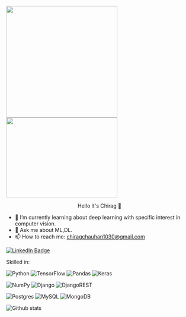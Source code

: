 <img src="https://media.giphy.com/media/p4NLw3I4U0idi/giphy.gif" width="300">      <img src="https://media.giphy.com/media/gutZ5Pm6Xl62eIf5RZ/giphy.gif" height="215" width="300">
<p align="center">Hello it's Chirag 👋</p>

- 🌱 I’m currently learning about deep learning with specific interest in computer vision.
- 💬 Ask me about ML,DL.  
- 📫 How to reach me: chiragchauhan1030@gmail.com

[![LinkedIn Badge](https://img.shields.io/badge/LinkedIn-Profile-informational?style=flat&logo=linkedin&logoColor=white&color=0D76A8)](https://www.linkedin.com/in/chirag-chauhan-9a220a195/)
  
Skilled in:

<img alt="Python" src="https://img.shields.io/badge/python-%2314354C.svg?style=for-the-badge&logo=python&logoColor=white"/> <img alt="TensorFlow" src="https://img.shields.io/badge/TensorFlow-%23FF6F00.svg?style=for-the-badge&logo=TensorFlow&logoColor=white" />  <img alt="Pandas" src="https://img.shields.io/badge/pandas-%23150458.svg?style=for-the-badge&logo=pandas&logoColor=white" />  <img alt="Keras" src="https://img.shields.io/badge/Keras-%23D00000.svg?style=for-the-badge&logo=Keras&logoColor=white"/>

<img alt="NumPy" src="https://img.shields.io/badge/numpy-%23013243.svg?style=for-the-badge&logo=numpy&logoColor=white" /> <img alt="Django" src="https://img.shields.io/badge/django-%23092E20.svg?style=for-the-badge&logo=django&logoColor=white"/> <img alt="DjangoREST" src="https://img.shields.io/badge/DJANGO-REST-ff1709?style=for-the-badge&logo=django&logoColor=white&color=ff1709&labelColor=gray"/>

<img alt="Postgres" src ="https://img.shields.io/badge/postgres-%23316192.svg?style=for-the-badge&logo=postgresql&logoColor=white"/>  <img alt="MySQL" src="https://img.shields.io/badge/mysql-%2300f.svg?style=for-the-badge&logo=mysql&logoColor=white"/> <img alt="MongoDB" src ="https://img.shields.io/badge/MongoDB-%234ea94b.svg?style=for-the-badge&logo=mongodb&logoColor=white"/>

![Github stats](https://github-readme-stats.vercel.app/api?username=ChiragChauhan4579&theme=radical)


